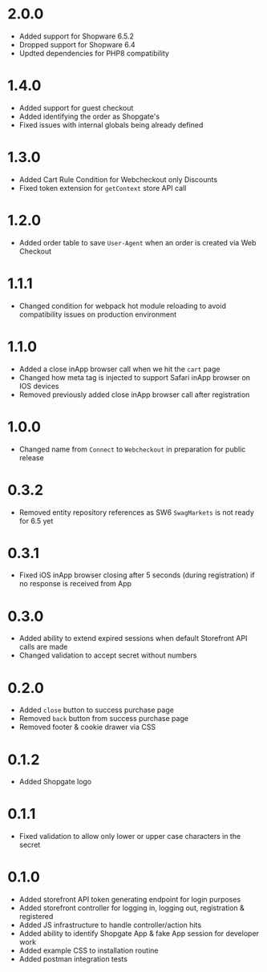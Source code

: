 # 2.0.0

- Added support for Shopware 6.5.2
- Dropped support for Shopware 6.4
- Updted dependencies for PHP8 compatibility

# 1.4.0

- Added support for guest checkout
- Added identifying the order as Shopgate's
- Fixed issues with internal globals being already defined

# 1.3.0

- Added Cart Rule Condition for Webcheckout only Discounts
- Fixed token extension for `getContext` store API call

# 1.2.0

- Added order table to save `User-Agent` when an order is created via Web Checkout

# 1.1.1

- Changed condition for webpack hot module reloading to avoid compatibility issues on production environment

# 1.1.0

- Added a close inApp browser call when we hit the `cart` page
- Changed how meta tag is injected to support Safari inApp browser on IOS devices
- Removed previously added close inApp browser call after registration

# 1.0.0

- Changed name from `Connect` to `Webcheckout` in preparation for public release

# 0.3.2

- Removed entity repository references as SW6 `SwagMarkets` is not ready for 6.5 yet

# 0.3.1

- Fixed iOS inApp browser closing after 5 seconds (during registration) if no response is received from App

# 0.3.0

- Added ability to extend expired sessions when default Storefront API calls are made
- Changed validation to accept secret without numbers

# 0.2.0

- Added `close` button to success purchase page
- Removed `back` button from success purchase page
- Removed footer & cookie drawer via CSS

# 0.1.2

- Added Shopgate logo

# 0.1.1

- Fixed validation to allow only lower or upper case characters in the secret

# 0.1.0

- Added storefront API token generating endpoint for login purposes
- Added storefront controller for logging in, logging out, registration & registered
- Added JS infrastructure to handle controller/action hits
- Added ability to identify Shopgate App & fake App session for developer work
- Added example CSS to installation routine
- Added postman integration tests
